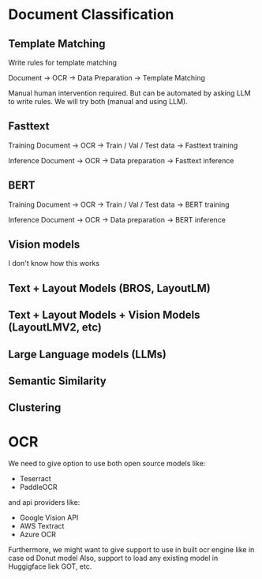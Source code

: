 # Document Classification

## Template Matching
Write rules for template matching

Document -> OCR -> Data Preparation -> Template Matching

Manual human intervention required. But can be automated by asking LLM to write rules. We will try both (manual and using LLM).

## Fasttext
Training
Document -> OCR -> Train / Val / Test data -> Fasttext training

Inference
Document -> OCR -> Data preparation -> Fasttext inference

## BERT
Training
Document -> OCR -> Train / Val / Test data -> BERT training

Inference
Document -> OCR -> Data preparation -> BERT inference

## Vision models
I don't know how this works

## Text + Layout Models (BROS, LayoutLM)

## Text + Layout Models + Vision Models (LayoutLMV2, etc)

## Large Language models (LLMs)

## Semantic Similarity

## Clustering

# OCR

We need to give option to use both open source models like:
- Teserract
- PaddleOCR

and api providers like:
- Google Vision API
- AWS Textract
- Azure OCR

Furthermore, we might want to give support to use in built ocr engine like in case od Donut model
Also, support to load any existing model in Huggigface liek GOT, etc.